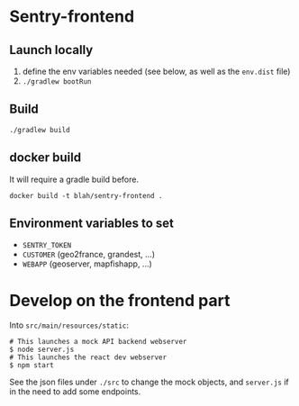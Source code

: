 # Sentry-frontend

## Launch locally

1. define the env variables needed (see below, as well as the `env.dist` file)
2. `./gradlew bootRun`

## Build

`./gradlew build`

## docker build

It will require a gradle build before.

`docker build -t blah/sentry-frontend .`

## Environment variables to set

* `SENTRY_TOKEN`
* `CUSTOMER` (geo2france, grandest, ...)
* `WEBAPP` (geoserver, mapfishapp, ...)

# Develop on the frontend part

Into `src/main/resources/static`:

```
# This launches a mock API backend webserver
$ node server.js
# This launches the react dev webserver
$ npm start
```

See the json files under `./src` to change the mock
objects, and `server.js` if in the need to add some endpoints.

